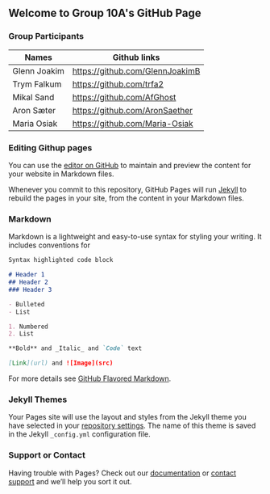 ## Welcome to Group 10A's GitHub Page
### Group Participants
Names | Github links
-----|-----
Glenn Joakim | https://github.com/GlennJoakimB
Trym Falkum | https://github.com/trfa2
Mikal Sand | https://github.com/AfGhost
Aron Sæter | https://github.com/AronSaether
Maria Osiak | https://github.com/Maria-Osiak

### Editing Githup pages
You can use the [editor on GitHub](https://github.com/Maria-Osiak/10A/edit/main/README.md) to maintain and preview the content for your website in Markdown files.

Whenever you commit to this repository, GitHub Pages will run [Jekyll](https://jekyllrb.com/) to rebuild the pages in your site, from the content in your Markdown files.

### Markdown

Markdown is a lightweight and easy-to-use syntax for styling your writing. It includes conventions for

```markdown
Syntax highlighted code block

# Header 1
## Header 2
### Header 3

- Bulleted
- List

1. Numbered
2. List

**Bold** and _Italic_ and `Code` text

[Link](url) and ![Image](src)
```

For more details see [GitHub Flavored Markdown](https://guides.github.com/features/mastering-markdown/).

### Jekyll Themes

Your Pages site will use the layout and styles from the Jekyll theme you have selected in your [repository settings](https://github.com/Maria-Osiak/10A/settings/pages). The name of this theme is saved in the Jekyll `_config.yml` configuration file.

### Support or Contact

Having trouble with Pages? Check out our [documentation](https://docs.github.com/categories/github-pages-basics/) or [contact support](https://support.github.com/contact) and we’ll help you sort it out.
